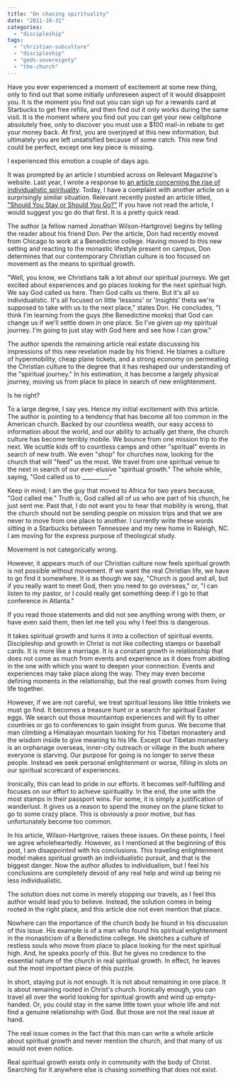 ```yaml
---
title: "On chasing spirituality"
date: "2011-10-31"
categories: 
  - "discipleship"
tags: 
  - "christian-subculture"
  - "discipleship"
  - "gods-sovereignty"
  - "the-church"
---
```


Have you ever experienced a moment of excitement at some new thing, only to find out that some initially unforeseen aspect of it would disappoint you. It is the moment you find out you can sign up for a rewards card at Starbucks to get free refills, and then find out it only works during the same visit. It is the moment where you find out you can get your new cellphone absolutely free, only to discover you must use a $100 mail-in rebate to get your money back. At first, you are overjoyed at this new information, but ultimately you are left unsatisfied because of some catch. This new find could be perfect, except one key piece is missing.

I experienced this emotion a couple of days ago.

It was prompted by an article I stumbled across on Relevant Magazine's website. Last year, I wrote a response to [an article concerning the rise of individualistic spirituality](http://blog.keelancook.com/2011/03/the-lone-ranger-syndrome.html "The Lone Ranger syndrome"). Today, I have a complaint with another article on a surprisingly similar situation. Relevant recently posted an article titled, ["Should You Stay or Should You Go?"](http://www.relevantmagazine.com/god/deeper-walk/features/26910-should-you-stay-or-should-you-go) If you have not read the article, I would suggest you go do that first. It is a pretty quick read.

The author (a fellow named Jonathan Wilson-Hartgrove) begins by telling the reader about his friend Don. Per the article, Don had recently moved from Chicago to work at a Benedictine college. Having moved to this new setting and reacting to the monastic lifestyle present on campus, Don determines that our contemporary Christian culture is too focused on movement as the means to spiritual growth.

"Well, you know, we Christians talk a lot about our spiritual journeys. We get excited about experiences and go places looking for the next spiritual high. We say God called us here. Then God calls us there. But it's all so individualistic. It's all focused on little 'lessons' or 'insights' theta we're supposed to take with us to the next place," states Don. He concludes, "I think I'm learning from the guys (the Benedictine monks) that God can change us if we'll settle down in one place. So I've given up my spiritual journey. I'm going to just stay with God here and see how I can grow."

The author spends the remaining article real estate discussing his impressions of this new revelation made by his friend. He blames a culture of hypermobility, cheap plane tickets, and a strong economy on permeating the Christian culture to the degree that it has reshaped our understanding of the "spiritual journey." In his estimation, it has become a largely physical journey, moving us from place to place in search of new enlightenment.

Is he right?

To a large degree, I say yes. Hence my initial excitement with this article. The author is pointing to a tendency that has become all too common in the American church. Backed by our countless wealth, our easy access to information about the world, and our ability to actually get there, the church culture has become terribly mobile. We bounce from one mission trip to the next. We scuttle kids off to countless camps and other "spiritual" events in search of new truth. We even "shop" for churches now, looking for the church that will "feed" us the most. We travel from one spiritual venue to the next in search of our ever-elusive "spiritual growth." The whole while, saying, "God called us to \_\_\_\_\_\_\_\_\_."

Keep in mind, I am the guy that moved to Africa for two years because, "God called me." Truth is, God called all of us who are part of his church, he just sent me. Past that, I do not want you to hear that mobility is wrong, that the church should not be sending people on mission trips and that we are never to move from one place to another. I currently write these words sitting in a Starbucks between Tennessee and my new home in Raleigh, NC. I am moving for the express purpose of theological study.

Movement is not categorically wrong.

However, it appears much of our Christian culture now feels spiritual growth is not possible without movement. If we want the real Christian life, we have to go find it somewhere. It is as though we say, "Church is good and all, but if you really want to meet God, then you need to go overseas," or, "I can listen to my pastor, or I could really get something deep if I go to that conference in Atlanta."

If you read those statements and did not see anything wrong with them, or have even said them, then let me tell you why I feel this is dangerous.

It takes spiritual growth and turns it into a collection of spiritual events. Discipleship and growth in Christ is not like collecting stamps or baseball cards. It is more like a marriage. It is a constant growth in relationship that does not come as much from events and experience as it does from abiding in the one with which you want to deepen your connection. Events and experiences may take place along the way. They may even become defining moments in the relationship, but the real growth comes from living life together.

However, if we are not careful, we treat spiritual lessons like little trinkets we must go find. It becomes a treasure hunt or a search for spiritual Easter eggs. We search out those mountaintop experiences and will fly to other countries or go to conferences to gain insight from gurus. We become that man climbing a Himalayan mountain looking for his Tibetan monastery and the wisdom inside to give meaning to his life. Except our Tibetan monastery is an orphanage overseas, inner-city outreach or village in the bush where everyone is starving. Our purpose for going is no longer to serve these people. Instead we seek personal enlightenment or worse, filling in slots on our spiritual scorecard of experiences.

Ironically, this can lead to pride in our efforts. It becomes self-fulfilling and focuses on our effort to achieve spirituality. In the end, the one with the most stamps in their passport wins. For some, it is simply a justification of wanderlust. It gives us a reason to spend the money on the plane ticket to go to some crazy place. This is obviously a poor motive, but has unfortunately become too common.

In his article, Wilson-Hartgrove, raises these issues. On these points, I feel we agree wholeheartedly. However, as I mentioned at the beginning of this post, I am disappointed with his conclusions. This traveling enlightenment model makes spiritual growth an individualistic pursuit, and that is the biggest danger. Now the author alludes to individualism, but I feel his conclusions are completely devoid of any real help and wind up being no less individualistic.

The solution does not come in merely stopping our travels, as I feel this author would lead you to believe. Instead, the solution comes in being rooted in the right place, and this article doe not even mention that place.

Nowhere can the importance of the church body be found in his discussion of this issue. His example is of a man who found his spiritual enlightenment in the monasticism of a Benedictine college. He sketches a culture of restless souls who move from place to place looking for the next spiritual high. And, he speaks poorly of this. But he gives no credence to the essential nature of the church in real spiritual growth. In effect, he leaves out the most important piece of this puzzle.

In short, staying put is not enough. It is not about remaining in one place. It is about remaining rooted in Christ's church. Ironically enough, you can travel all over the world looking for spiritual growth and wind up empty-handed. Or, you could stay in the same little town your whole life and not find a genuine relationship with God. But those are not the real issue at hand.

The real issue comes in the fact that this man can write a whole article about spiritual growth and never mention the church, and that many of us would not even notice.

Real spiritual growth exists only in community with the body of Christ. Searching for it anywhere else is chasing something that does not exist.
